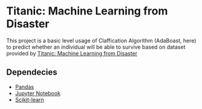 <h1>Titanic: Machine Learning from Disaster</h1>

This project is a basic level usage of Claffication Algorithm (AdaBoast, here) to predict whether an individual will be able to survive based on dataset provided by [Titanic: Machine Learning from Disaster](https://www.kaggle.com/c/titanic)

<h2>Dependecies</h2>

* [Pandas](https://pandas.pydata.org)
* [Jupyter Notebook](https://jupyter.org)
* [Scikit-learn](https://scikit-learn.org/stable/)
